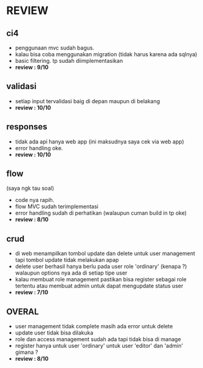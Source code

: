 
# REVIEW
## ci4
- penggunaan mvc sudah bagus.
- kalau bisa coba menggunakan migration (tidak harus karena ada sqlnya)
- basic filtering. tp sudah diimplementasikan
- **review : 9/10**

## validasi
- setiap input tervalidasi baig di depan maupun di belakang
- **review : 10/10**

## responses
- tidak ada api hanya web app (ini maksudnya saya cek via web app)
- error handling oke.
- **review : 10/10**

## flow 
(saya ngk tau soal)
- code nya rapih.
- flow MVC sudah terimplementasi
- error handling sudah di perhatikan (walaupun cuman build in tp oke)
- **review : 8/10**


## crud
- di web menampilkan tombol update dan delete untuk user management tapi tombol update tidak melakukan apap
- delete user berhasil hanya berlu pada user role 'ordinary' (kenapa ?) walaupun options nya ada di setiap tipe user
- kalau membuat role management pastikan bisa register sebagai role tertentu atau membuat admin untuk dapat mengupdate status user
- **review : 7/10**

## OVERAL
- user management tidak complete masih ada error untuk delete
- update user tidak bisa dilakuka
- role dan access management sudah ada tapi tidak bisa di manage
- register hanya untuk user 'ordinary' untuk user 'editor' dan 'admin' gimana ?
- **review : 8/10**
